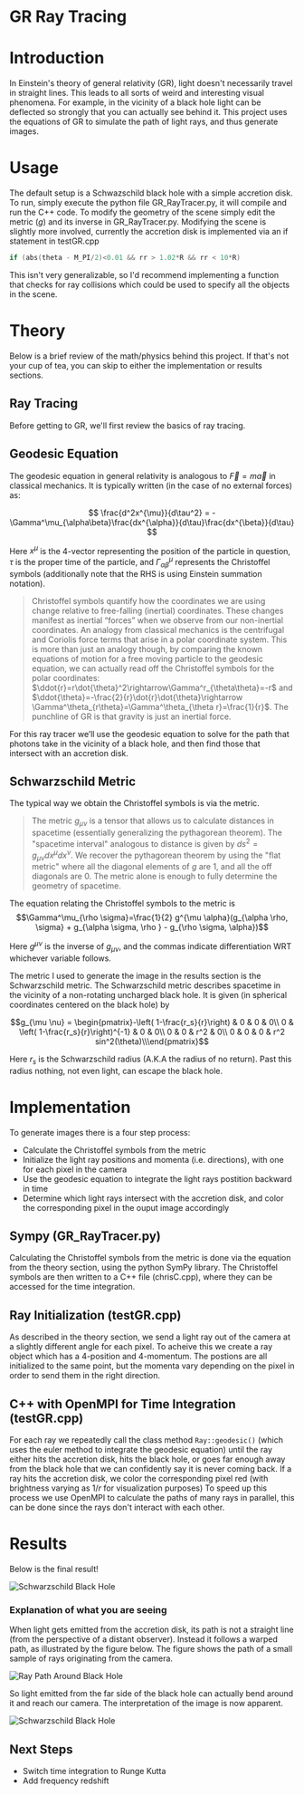 # GR Ray Tracing

# Introduction
In Einstein's theory of general relativity (GR), light doesn't necessarily travel in straight lines. This leads to all sorts of weird and interesting visual phenomena. For example, in the vicinity of a black hole light can be deflected so strongly that you can actually see behind it. This project uses the equations of GR to simulate the path of light rays, and thus generate images.

# Usage

The default setup is a Schwazschild black hole with a simple accretion disk. To run, simply execute the python file GR_RayTracer.py, it will compile and run the C++ code. To modify the geometry of the scene simply edit the metric ($g$) and its inverse in GR_RayTracer.py. Modifying the scene is slightly more involved, currently the accretion disk is implemented via an if statement in testGR.cpp
```C 
if (abs(theta - M_PI/2)<0.01 && rr > 1.02*R && rr < 10*R)
```
This isn't very generalizable, so I'd recommend implementing a function that checks for ray collisions which could be used to specify all the objects in the scene.

# Theory

Below is a brief review of the math/physics behind this project. If that's not your cup of tea, you can skip to either the implementation or results sections.

## Ray Tracing

Before getting to GR, we'll first review the basics of ray tracing.

## Geodesic Equation

The geodesic equation in general relativity is analogous to $\vec{F}=m\vec{a}$ in classical mechanics. It is typically written (in the case of no external forces) as:

$$
\frac{d^2x^{\mu}}{d\tau^2} = -\Gamma^\mu_{\alpha\beta}\frac{dx^{\alpha}}{d\tau}\frac{dx^{\beta}}{d\tau}
$$

Here $x^\mu$ is the 4-vector representing the position of the particle in question, $\tau$ is the proper time of the particle, and $\Gamma^\mu_{\alpha\beta}$ represents the Christoffel symbols (additionally note that the RHS is using Einstein summation notation). 


> Christoffel symbols quantify how the coordinates we are using change relative to free-falling (inertial) coordinates. These changes manifest as inertial “forces” when we observe from our non-inertial coordinates. An analogy from classical mechanics is the centrifugal and Coriolis force terms that arise in a polar coordinate system. This is more than just an analogy though, by comparing the known equations of motion for a free moving particle to the geodesic equation, we can actually read off the Christoffel symbols for the polar coordinates: $\ddot{r}=r\dot{\theta}^2\rightarrow\Gamma^r_{\theta\theta}=-r$ and $\ddot{\theta}=-\frac{2}{r}\dot{r}\dot{\theta}\rightarrow \Gamma^\theta_{r\theta}=\Gamma^\theta_{\theta r}=\frac{1}{r}$. The punchline of GR is that gravity is just an inertial force.


For this ray tracer we’ll use the geodesic equation to solve for the path that photons take in the vicinity of a black hole, and then find those that intersect with an accretion disk.

## Schwarzschild Metric

The typical way we obtain the Christoffel symbols is via the metric. 


>The metric $g_{\mu \nu}$ is a tensor that allows us to calculate distances in spacetime (essentially generalizing the pythagorean theorem). The "spacetime interval" analogous to distance is given by $ds^2=g_{\mu \nu}dx^\mu dx^\nu$. We recover the pythagorean theorem by using the "flat metric" where all the diagonal elements of $g$ are 1, and all the off diagonals are 0. The metric alone is enough to fully determine the geometry of spacetime.

The equation relating the Christoffel symbols to the metric is
$$\Gamma^\mu_{\rho \sigma}=\frac{1}{2} g^{\mu \alpha}(g_{\alpha \rho, \sigma} + g_{\alpha \sigma, \rho } - g_{\rho \sigma, \alpha})$$

Here $g^{\mu \nu}$ is the inverse of $g_{\mu \nu}$, and the commas indicate differentiation WRT whichever variable follows. 

The metric I used to generate the image in the results section is the Schwarzschild metric. The Schwarzschild metric describes spacetime in the vicinity of a non-rotating uncharged black hole. It is given (in spherical coordinates centered on the black hole) by
```math
g_{\mu \nu} = \begin{pmatrix}-\left( 1-\frac{r_s}{r}\right) & 0 & 0 & 0\\ 0 & \left( 1-\frac{r_s}{r}\right)^{-1} & 0 & 0\\ 0 & 0 & r^2 & 0\\ 0 & 0 & 0 & r^2 sin^2(\theta)\\\end{pmatrix}
```
Here $r_s$ is the Schwarzschild radius (A.K.A the radius of no return). Past this radius nothing, not even light, can escape the black hole.

# Implementation

To generate images there is a four step process:
* Calculate the Christoffel symbols from the metric
* Initialize the light ray positions and momenta (i.e. directions), with one for each pixel in the camera
* Use the geodesic equation to integrate the light rays postition backward in time
* Determine which light rays intersect with the accretion disk, and color the corresponding pixel in the ouput image accordingly


## Sympy (GR_RayTracer.py)
Calculating the Christoffel symbols from the metric is done via the equation from the theory section, using the python SymPy library. The Christoffel symbols are then written to a C++ file (chrisC.cpp), where they can be accessed for the time integration. 

## Ray Initialization (testGR.cpp)
As described in the theory section, we send a light ray out of the camera at a slightly different angle for each pixel. To acheive this we create a ray object which has a 4-position and 4-momentum. The postions are all initialized to the same point, but the momenta vary depending on the pixel in order to send them in the right direction.


## C++ with OpenMPI for Time Integration (testGR.cpp)
For each ray we repeatedly call the class method ```Ray::geodesic()``` (which uses the euler method to integrate the geodesic equation) until the ray either hits the accretion disk, hits the black hole, or goes far enough away from the black hole that we can confidently say it is never coming back. If a ray hits the accretion disk, we color the corresponding pixel red (with brightness varying as $1/r$ for visualization purposes) To speed up this process we use OpenMPI to calculate the paths of many rays in parallel, this can be done since the rays don't interact with each other.

# Results
Below is the final result!

![Schwarzschild Black Hole](Schwarzschild.png)
### Explanation of what you are seeing
When light gets emitted from the accretion disk, its path is not a straight line (from the perspective of a distant observer). Instead it follows a warped path, as illustrated by the figure below. The figure shows the path of a small sample of rays originating from the camera.

![Ray Path Around Black Hole](lightBending2D2.png)


So light emitted from the far side of the black hole can actually bend around it and reach our camera. The interpretation of the image is now apparent.

![Schwarzschild Black Hole](SchwarzschildExplained.jpg)

## Next Steps

- Switch time integration to Runge Kutta
- Add frequency redshift
